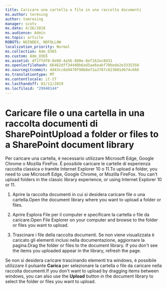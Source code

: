 ```yaml
---
title: Caricare una cartella o file in una raccolta documenti
ms.author: toresing
author: tomresing
manager: scotv
ms.date: 4/26/2018
ms.audience: Admin
ms.topic: article
ROBOTS: NOINDEX, NOFOLLOW
localization_priority: Normal
ms.collection: Adm_O365
ms.custom: Adm_O365
ms.assetid: df1ffdf0-8e08-4a56-880e-8ef162ec8431
ms.openlocfilehash: 66462dff344d0b6ad5ae6eabf78bede2e3335356
ms.sourcegitcommit: dd43cc0a9470f98b8ef2a3787c823801d674c666
ms.translationtype: MT
ms.contentlocale: it-IT
ms.lasthandoff: 02/12/2019
ms.locfileid: "29940144"
---
```

# <a name="upload-a-folder-or-files-to-a-sharepoint-document-library"></a><span data-ttu-id="cae26-102">Caricare file o una cartella in una raccolta documenti di SharePoint</span><span class="sxs-lookup"><span data-stu-id="cae26-102">Upload a folder or files to a SharePoint document library</span></span>

<span data-ttu-id="cae26-p101">Per caricare una cartella, è necessario utilizzare Microsoft Edge, Google Chrome o Mozilla FireFox. È possibile caricare le cartelle di esperienza raccolta classica o tramite Internet Explorer 10 o 11.</span><span class="sxs-lookup"><span data-stu-id="cae26-p101">To upload a folder, you need to use Microsoft Edge, Google Chrome, or Mozilla FireFox. You can't upload folders in the classic library experience, or using Internet Explorer 10 or 11.</span></span>
  
1. <span data-ttu-id="cae26-105">Aprire la raccolta documenti in cui si desidera caricare file o una cartella.</span><span class="sxs-lookup"><span data-stu-id="cae26-105">Open the document library where you want to upload a folder or files.</span></span>
    
2. <span data-ttu-id="cae26-106">Aprire Esplora File per il computer e specificare la cartella o file da caricare.</span><span class="sxs-lookup"><span data-stu-id="cae26-106">Open File Explorer on your computer and browse to the folder or files you want to upload.</span></span>
    
3. <span data-ttu-id="cae26-p102">Trascinare i file della raccolta documenti. Se non viene visualizzata è caricato gli elementi inclusi nella documentazione, aggiornare la pagina.</span><span class="sxs-lookup"><span data-stu-id="cae26-p102">Drag the folder or files to the document library. If you don't see the items you uploaded appear in the library, refresh the page.</span></span> 
    
<span data-ttu-id="cae26-109">Se non si desidera caricare trascinando elementi tra windows, è possibile utilizzare il pulsante **Carica** per selezionare la cartella o file da caricare nella raccolta documenti.</span><span class="sxs-lookup"><span data-stu-id="cae26-109">If you don't want to upload by dragging items between windows, you can also use the **Upload** button in the document library to select the folder or files you want to upload.</span></span> 
  

